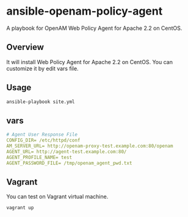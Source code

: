 ansible-openam-policy-agent
===========================

A playbook for OpenAM Web Policy Agent for Apache 2.2 on CentOS.

## Overview

It will install Web Policy Agent for Apache 2.2 on CentOS. You can customize it by edit vars file.

## Usage

```bash
ansible-playbook site.yml
```

## vars

```vars/main.yml
# Agent User Response File
CONFIG_DIR= /etc/httpd/conf
AM_SERVER_URL= http://openam-proxy-test.example.com:80/openam
AGENT_URL= http://agent-test.example.com:80/
AGENT_PROFILE_NAME= test
AGENT_PASSWORD_FILE= /tmp/openam_agent_pwd.txt
```

## Vagrant

You can test on Vagrant virtual machine.

```
vagrant up
```
